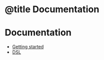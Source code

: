 # @title Documentation

# Documentation

* [Getting started](./GettingStarted.md)
* [DSL](./DSL.md)
